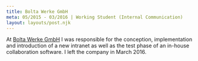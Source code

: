 ```yaml
---
title: Bolta Werke GmbH
meta: 05/2015 - 03/2016 | Working Student (Internal Communication)
layout: layouts/post.njk
---
```

At <a href="https://www.bolta.com/" target="_blank" rel="noopener noreferrer">Bolta Werke GmbH</a> I was responsible for the conception, implementation and introduction of a new intranet as well as the test phase of an in-house collaboration software. I left the company in March 2016.
